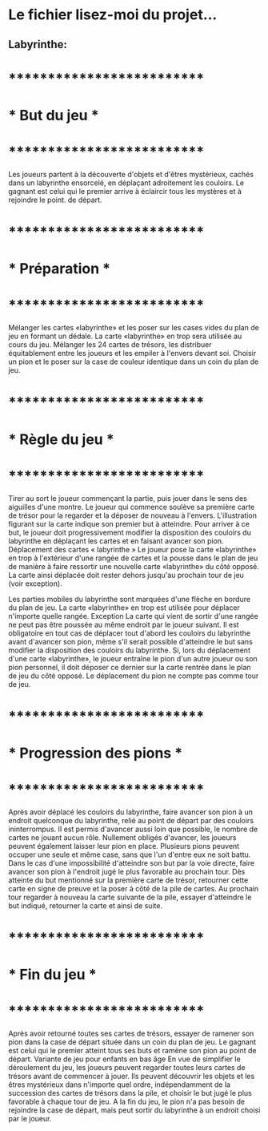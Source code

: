 # Le fichier lisez-moi du projet...

Labyrinthe:
-----------

# *************************
# * But du jeu            *
# *************************
Les joueurs partent à la découverte d'objets et d'êtres mystérieux, cachés dans un labyrinthe 
ensorcelé, en déplaçant adroitement les couloirs. 
Le gagnant est celui qui le premier arrive à éclaircir tous les mystères et à rejoindre le point. 
de départ. 

# *************************
# * Préparation           *
# *************************
Mélanger les cartes «labyrinthe» et les poser sur les cases vides du plan de jeu en formant 
un dédale. La carte «labyrinthe» en trop sera utilisée au cours du jeu. 
Mélanger les 24 cartes de trésors, les distribuer équitablement entre les joueurs et les 
empiler à l'envers devant soi. 
Choisir un pion et le poser sur la case de couleur identique dans un coin du plan de jeu.

# *************************
# * Règle du jeu          *
# *************************
Tirer au sort le joueur commençant la partie, puis jouer dans le sens des aiguilles d'une 
montre. 
Le joueur qui commence soulève sa première carte de trésor pour la regarder et la déposer de 
nouveau à l'envers. L'illustration figurant sur la carte indique son premier but à atteindre. 
Pour arriver à ce but, le joueur doit progressivement modifier la disposition des 
couloirs du labyrinthe en déplaçant les cartes et en faisant avancer son pion. 
Déplacement des cartes « labyrinthe » 
 Le joueur pose la carte «labyrinthe» en 
trop à l'extérieur d'une rangée de cartes et 
la pousse dans le plan de jeu de manière à 
faire ressortir une nouvelle carte 
«labyrinthe» du côté opposé. La carte 
ainsi déplacée doit rester dehors jusqu'au 
prochain tour de jeu (voir exception).

Les parties mobiles du labyrinthe sont 
marquées d'une flèche en bordure du plan 
de jeu. 
La carte «labyrinthe» en trop est utilisée 
pour déplacer n'importe quelle rangée. 
Exception 
La carte qui vient de sortir d'une 
rangée ne peut pas être poussée au 
même endroit par le joueur 
suivant. 
 Il est obligatoire en tout cas de déplacer tout d'abord les couloirs du labyrinthe avant 
d'avancer son pion, même s'il serait possible d'atteindre le but sans modifier la disposition 
des couloirs du labyrinthe. 
Si, lors du déplacement d'une carte «labyrinthe», le joueur entraîne le pion d'un autre joueur 
ou son pion personnel, il doit déposer ce dernier sur la carte rentrée dans le plan de jeu du 
côté opposé. Le déplacement du pion ne compte pas comme tour de jeu. 

# *************************
# * Progression des pions *
# *************************
 Après avoir déplacé les couloirs du labyrinthe, faire avancer son pion à un endroit 
quelconque du labyrinthe, relié au point de départ par des couloirs ininterrompus. II est 
permis d'avancer aussi loin que possible, le nombre de cartes ne jouant aucun rôle. 
Nullement obligés d'avancer, les joueurs peuvent également laisser leur pion en place. 
Plusieurs pions peuvent occuper une seule et même case, sans que l'un d'entre eux ne soit 
battu. 
Dans le cas d'une impossibilité d'atteindre son but par la voie directe, faire avancer son pion à 
l'endroit jugé le plus favorable au prochain tour. 
Dès atteinte du but mentionné sur la première carte de trésor, retourner cette carte en signe de 
preuve et la poser à côté de la pile de cartes. Au prochain tour regarder à nouveau la carte 
suivante de la pile, essayer d'atteindre le but indiqué, retourner la carte et ainsi de suite. 

# *************************
# * Fin du jeu            *
# *************************
Après avoir retourné toutes ses cartes de trésors, essayer de ramener son pion dans la case de 
départ située dans un coin du plan de jeu. Le gagnant est celui qui le premier atteint tous ses 
buts et ramène son pion au point de départ. 
Variante de jeu pour enfants en bas âge 
En vue de simplifier le déroulement du jeu, les joueurs peuvent regarder toutes leurs cartes 
de trésors avant de commencer à jouer. Ils peuvent découvrir les objets et les êtres 
mystérieux dans n'importe quel ordre, indépendamment de la succession des cartes de trésors 
dans la pile, et choisir le but jugé le plus favorable à chaque tour de jeu. 
A la fin du jeu, le pion n'a pas besoin de rejoindre la case de départ, mais peut sortir du 
labyrinthe à un endroit choisi par le joueur. 

